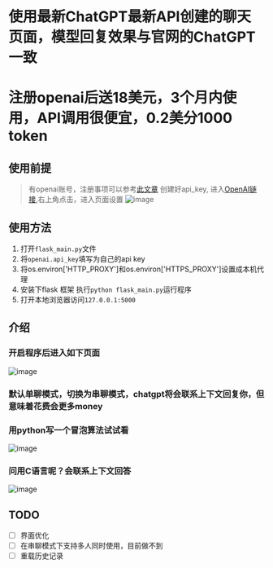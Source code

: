 # 使用最新ChatGPT最新API创建的聊天页面，模型回复效果与官网的ChatGPT一致
# 注册openai后送18美元，3个月内使用，API调用很便宜，0.2美分1000 token

## 使用前提
> 有openai账号，注册事项可以参考[此文章](https://juejin.cn/post/7173447848292253704) 
> 创建好api_key, 进入[OpenAI链接](https://platform.openai.com/),右上角点击，进入页面设置
![image](https://user-images.githubusercontent.com/38237931/222461544-260ef350-2d05-486d-bf36-d078873b0f7a.png)


## 使用方法
1. 打开`flask_main.py`文件
2. 将`openai.api_key`填写为自己的api key
3. 将os.environ['HTTP_PROXY']和os.environ['HTTPS_PROXY']设置成本机代理
4. 安装下flask 框架 执行`python flask_main.py`运行程序
5. 打开本地浏览器访问`127.0.0.1:5000`


## 介绍
### 开启程序后进入如下页面
![image](https://user-images.githubusercontent.com/38237931/222455785-96e6f077-5ee3-4a3b-b055-1f1c59c1d6df.png)


### 默认单聊模式，切换为串聊模式，chatgpt将会联系上下文回复你，但意味着花费会更多money  
### 用python写一个冒泡算法试试看  
![image](https://user-images.githubusercontent.com/38237931/222457039-71097e87-3647-47f1-99fc-7e3f5bcc694c.png)  
### 问用C语言呢？会联系上下文回答
![image](https://user-images.githubusercontent.com/38237931/222457182-4063b4eb-2544-4e48-a264-30332b537e5c.png)  

## TODO
- [ ] 界面优化
- [ ] 在串聊模式下支持多人同时使用，目前做不到
- [ ] 重载历史记录
